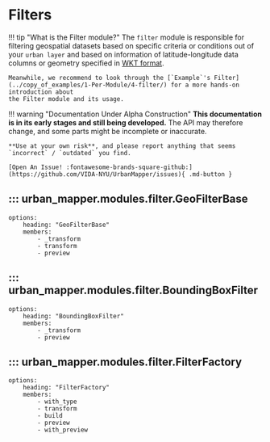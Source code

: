 # Filters

!!! tip "What is the Filter module?"
    The `filter` module is responsible for filtering geospatial datasets based on specific criteria or conditions out 
    of your `urban layer` and based on information of latitude-longitude data columns or geometry specified in [WKT format](https://libgeos.org/specifications/wkt/).

    Meanwhile, we recommend to look through the [`Example`'s Filter](../copy_of_examples/1-Per-Module/4-filter/) for a more hands-on introduction about
    the Filter module and its usage.


!!! warning "Documentation Under Alpha Construction"
    **This documentation is in its early stages and still being developed.** The API may therefore change, 
    and some parts might be incomplete or inaccurate.  

    **Use at your own risk**, and please report anything that seems `incorrect` / `outdated` you find.

    [Open An Issue! :fontawesome-brands-square-github:](https://github.com/VIDA-NYU/UrbanMapper/issues){ .md-button }

## ::: urban_mapper.modules.filter.GeoFilterBase
    options:
        heading: "GeoFilterBase"
        members:
            - _transform 
            - transform 
            - preview

## ::: urban_mapper.modules.filter.BoundingBoxFilter
    options:
        heading: "BoundingBoxFilter"
        members:
            - _transform 
            - preview

## ::: urban_mapper.modules.filter.FilterFactory
    options:
        heading: "FilterFactory"
        members:
            - with_type 
            - transform
            - build
            - preview
            - with_preview
